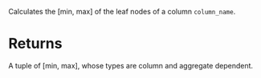 Calculates the [min, max] of the leaf nodes of a column `column_name`.

# Returns

A tuple of [min, max], whose types are column and aggregate dependent.
